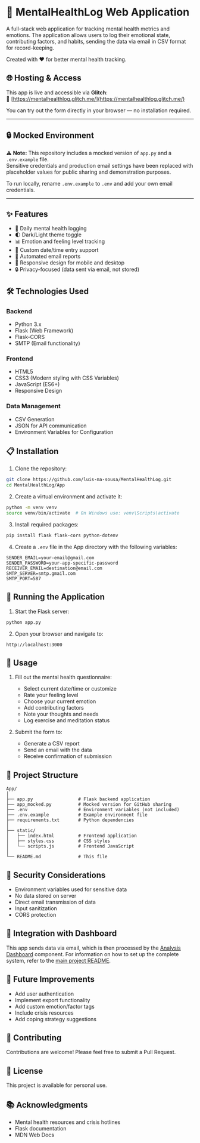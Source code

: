# 📝 MentalHealthLog Web Application

A full-stack web application for tracking mental health metrics and emotions. The application allows users to log their emotional state, contributing factors, and habits, sending the data via email in CSV format for record-keeping.

Created with ❤️ for better mental health tracking.

## 🌐 Hosting & Access

This app is live and accessible via **Glitch**:  
🔗 [https://mentalhealthlog.glitch.me/](https://mentalhealthlog.glitch.me/)

You can try out the form directly in your browser — no installation required.

---

## 🔒 Mocked Environment

⚠️ **Note:** This repository includes a mocked version of `app.py` and a `.env.example` file.  
Sensitive credentials and production email settings have been replaced with placeholder values for public sharing and demonstration purposes.

To run locally, rename `.env.example` to `.env` and add your own email credentials.

---

## ✨ Features

- 📝 Daily mental health logging
- 🌓 Dark/Light theme toggle
- 📊 Emotion and feeling level tracking
- 📅 Custom date/time entry support
- 📧 Automated email reports
- 📱 Responsive design for mobile and desktop
- 🔒 Privacy-focused (data sent via email, not stored)

## 🛠️ Technologies Used

### Backend
- Python 3.x
- Flask (Web Framework)
- Flask-CORS
- SMTP (Email functionality)

### Frontend
- HTML5
- CSS3 (Modern styling with CSS Variables)
- JavaScript (ES6+)
- Responsive Design

### Data Management
- CSV Generation
- JSON for API communication
- Environment Variables for Configuration

## 📋 Installation

1. Clone the repository:
```bash
git clone https://github.com/luis-ma-sousa/MentalHealthLog.git
cd MentalHealthLog/App
```

2. Create a virtual environment and activate it:
```bash
python -m venv venv
source venv/bin/activate  # On Windows use: venv\Scripts\activate
```

3. Install required packages:
```bash
pip install flask flask-cors python-dotenv
```

4. Create a `.env` file in the App directory with the following variables:
```plaintext
SENDER_EMAIL=your-email@gmail.com
SENDER_PASSWORD=your-app-specific-password
RECEIVER_EMAIL=destination@email.com
SMTP_SERVER=smtp.gmail.com
SMTP_PORT=587
```

## 🚀 Running the Application

1. Start the Flask server:
```bash
python app.py
```

2. Open your browser and navigate to:
```
http://localhost:3000
```

## 📱 Usage

1. Fill out the mental health questionnaire:
   - Select current date/time or customize
   - Rate your feeling level
   - Choose your current emotion
   - Add contributing factors
   - Note your thoughts and needs
   - Log exercise and meditation status

2. Submit the form to:
   - Generate a CSV report
   - Send an email with the data
   - Receive confirmation of submission

## 📁 Project Structure

```
App/
│
├── app.py                 # Flask backend application
├── app_mocked.py          # Mocked version for GitHub sharing
├── .env                   # Environment variables (not included)
├── .env.example           # Example environment file
├── requirements.txt       # Python dependencies
│
├── static/
│   ├── index.html         # Frontend application
│   ├── styles.css         # CSS styles
│   └── scripts.js         # Frontend JavaScript
│
└── README.md              # This file
```

## 🔐 Security Considerations

- Environment variables used for sensitive data
- No data stored on server
- Direct email transmission of data
- Input sanitization
- CORS protection

## 🔄 Integration with Dashboard

This app sends data via email, which is then processed by the [Analysis Dashboard](../Notebook/README.md) component. For information on how to set up the complete system, refer to the [main project README](../README.md).

## 🚧 Future Improvements

- Add user authentication
- Implement export functionality
- Add custom emotion/factor tags
- Include crisis resources
- Add coping strategy suggestions

## 🤝 Contributing

Contributions are welcome! Please feel free to submit a Pull Request.

## 📜 License

This project is available for personal use.

## 📚 Acknowledgments

- Mental health resources and crisis hotlines
- Flask documentation
- MDN Web Docs
